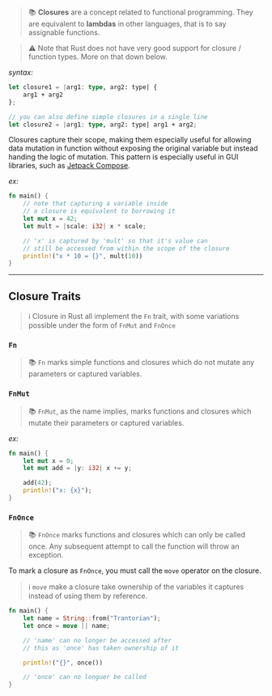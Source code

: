 > 📚 **Closures** are a concept related to functional programming. They are equivalent to **lambdas** in other languages, that is to say assignable functions.

> ⚠️ Note that Rust does not have very good support for closure / function types. More on that down below.

*syntax:*
```rust
let closure1 = |arg1: type, arg2: type| {
	arg1 + arg2
};

// you can also define simple closures in a single line
let closure2 = |arg1: type, arg2: type| arg1 + arg2;
```

Closures capture their scope, making them especially useful for allowing data mutation in function without exposing the original variable but instead handing the logic of mutation. This pattern is especially useful in GUI libraries, such as [Jetpack Compose](https://developer.android.com/jetpack/compose).

*ex:*
```rust
fn main() {
	// note that capturing a variable inside
	// a closure is equivalent to borrowing it
	let mut x = 42;
	let mult = |scale: i32| x * scale;

	// 'x' is captured by 'mult' so that it's value can
	// still be accessed from within the scope of the closure
	println!("x * 10 = {}", mult(10))
}
```

---
## Closure Traits

> ℹ️ Closure in Rust all implement the `Fn` trait, with some variations possible under the form of `FnMut` and `FnOnce`

### `Fn`

> 📚 `Fn` marks simple functions and closures which do not mutate any parameters or captured variables.

### `FnMut`

> 📚 `FnMut`, as the name implies, marks functions and closures which mutate their parameters or captured variables.

*ex:*
```rust
fn main() {
	let mut x = 0;
	let mut add = |y: i32| x += y;

	add(42);
	println!("x: {x}");
}
```

### `FnOnce`

> 📚 `FnOnce` marks functions and closures which can only be called once. Any subsequent attempt to call the function will throw an exception.

To mark a closure as `FnOnce`, you must call the `move` operator on the closure.

> ℹ️ `move` make a closure take ownership of the variables it captures instead of using them by reference.

```rust
fn main() {
	let name = String::from("Trantorian");
	let once = move || name;

	// 'name' can no longer be accessed after
	// this as 'once' has taken ownership of it

	println!("{}", once())

	// 'once' can no longuer be called
}
```